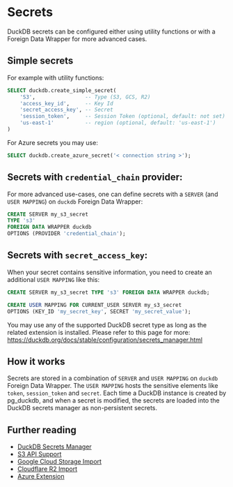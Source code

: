 # Secrets

DuckDB secrets can be configured either using utility functions or with a Foreign Data Wrapper for more advanced cases.

## Simple secrets


For example with utility functions:

```sql
SELECT duckdb.create_simple_secret(
    'S3',                -- Type (S3, GCS, R2)
    'access_key_id',     -- Key Id
    'secret_access_key', -- Secret
    'session_token',     -- Session Token (optional, default: not set)
    'us-east-1'          -- region (optional, default: 'us-east-1')
)
```

For Azure secrets you may use:
```sql
SELECT duckdb.create_azure_secret('< connection string >');
```

## Secrets with `credential_chain` provider:

For more advanced use-cases, one can define secrets with a `SERVER` (and `USER MAPPING`) on `duckdb` Foreign Data Wrapper:

```sql
CREATE SERVER my_s3_secret
TYPE 's3'
FOREIGN DATA WRAPPER duckdb
OPTIONS (PROVIDER 'credential_chain');
```

## Secrets with `secret_access_key`:

When your secret contains sensitive information, you need to create an additional `USER MAPPING` like this:

```sql
CREATE SERVER my_s3_secret TYPE 's3' FOREIGN DATA WRAPPER duckdb;

CREATE USER MAPPING FOR CURRENT_USER SERVER my_s3_secret
OPTIONS (KEY_ID 'my_secret_key', SECRET 'my_secret_value');
```

You may use any of the supported DuckDB secret type as long as the related extension is installed.
Please refer to this page for more: https://duckdb.org/docs/stable/configuration/secrets_manager.html

## How it works

Secrets are stored in a combination of `SERVER` and `USER MAPPING` on `duckdb` Foreign Data Wrapper. The `USER MAPPING` hosts the sensitive elements like `token`, `session_token` and `secret`.
Each time a DuckDB instance is created by pg_duckdb, and when a secret is modified, the secrets are loaded into the DuckDB secrets manager as non-persistent secrets.

## Further reading

* [DuckDB Secrets Manager](https://duckdb.org/docs/configuration/secrets_manager.html)
* [S3 API Support](https://duckdb.org/docs/extensions/httpfs/s3api.html)
* [Google Cloud Storage Import](https://duckdb.org/docs/guides/network_cloud_storage/gcs_import.html)
* [Cloudflare R2 Import](https://duckdb.org/docs/guides/network_cloud_storage/cloudflare_r2_import.html)
* [Azure Extension](https://duckdb.org/docs/extensions/azure)
